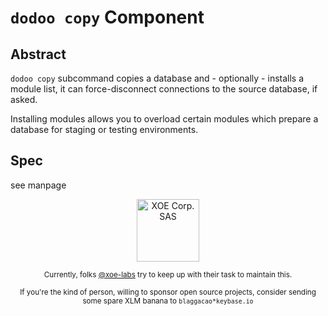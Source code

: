 # `dodoo copy` Component

## Abstract

`dodoo copy` subcommand copies a database and - optionally - installs a module
list, it can force-disconnect connections to the source database, if asked.

Installing modules allows you to overload certain modules which prepare a
database for staging or testing environments.

## Spec

see manpage


<div align="center">
    <div>
        <a href="https://xoe.solutions">
            <img width="100" src="https://erp.xoe.solutions/logo.png" alt="XOE Corp. SAS">
        </a>
    </div>
    <p>
    <sub>Currently, folks <a href="https://github.com/xoe-labs/">@xoe-labs</a> try to keep up with their task to maintain this.</sub>
    </p>
    <p>
    <sub>If you're the kind of person, willing to sponsor open source projects, consider sending some spare XLM banana to <code>blaggacao*keybase.io</code></sub>
    </p>
</div>
